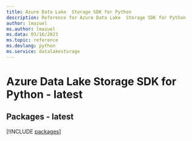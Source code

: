 ```yaml
---
title: Azure Data Lake  Storage SDK for Python
description: Reference for Azure Data Lake  Storage SDK for Python
author: lmazuel
ms.author: lmazuel
ms.data: 03/16/2023
ms.topic: reference
ms.devlang: python
ms.service: datalakestorage
---
```

# Azure Data Lake  Storage SDK for Python - latest
## Packages - latest
[!INCLUDE [packages](data-lake--storage-index.md)]